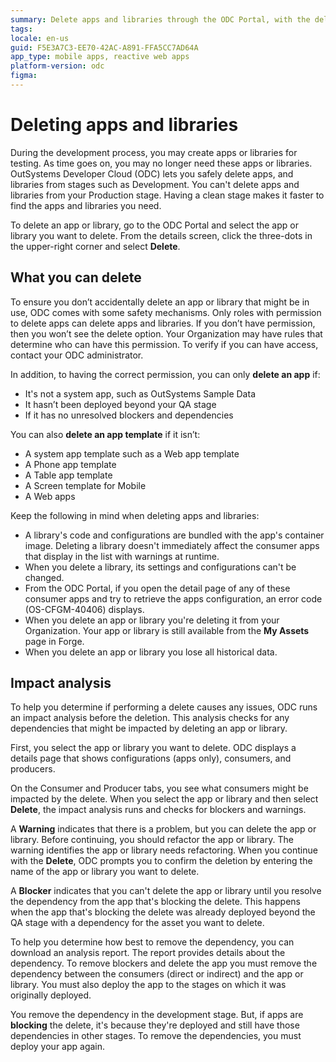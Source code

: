 ```yaml
---
summary: Delete apps and libraries through the ODC Portal, with the delete permission.
tags:
locale: en-us
guid: F5E3A7C3-EE70-42AC-A891-FFA5CC7AD64A
app_type: mobile apps, reactive web apps
platform-version: odc
figma:
---
```


# Deleting apps and libraries

During the development process, you may create apps or libraries for testing. As time goes on, you may no longer need these apps or libraries. OutSystems Developer Cloud (ODC) lets you safely delete apps, and libraries from stages such as  Development. You can't delete apps and libraries from your Production stage. Having a clean stage makes it faster to find the apps and libraries you need.

To delete an app or library, go to the ODC Portal and select the app or library you want to delete. From the details screen, click the three-dots in the upper-right corner and select **Delete**.

## What you can delete

To ensure you don’t accidentally delete an app or library that might be in use, ODC comes with some safety mechanisms. Only roles with permission to delete apps can delete apps and libraries. If you don’t have permission, then you won’t see the delete option. Your Organization may have rules that determine who can have this permission. To verify if you can have access, contact your ODC administrator.

In addition, to having the correct permission, you can only **delete an app** if:

* It's not a system app, such as OutSystems Sample Data
* It hasn’t been deployed beyond your QA stage
* If it has no unresolved blockers and dependencies
  
You can also **delete an app template** if it isn’t:

* A system app template such as a Web app template
* A Phone app template
* A Table app template
* A Screen template for Mobile
* A Web apps
  
 <div class="info" markdown="1">

Keep the following in mind when deleting apps and libraries:

* A library's code and configurations are bundled with the app's container image. Deleting a library doesn't immediately affect the consumer apps that display in the list with warnings at runtime.
* When you delete a library, its settings and configurations can't be changed.
* From the ODC Portal, if you open the detail page of any of these consumer apps and try to retrieve the apps configuration, an error code (OS-CFGM-40406) displays.
* When you delete an app or library you're deleting it from your Organization. Your app or library is still available from the **My Assets** page in Forge.
* When you delete an app or library you lose all historical data.

</div>

## Impact analysis

To help you determine if performing a delete causes any issues, ODC runs an impact analysis before the deletion. This analysis checks for any dependencies that might be impacted by deleting an app or library.

First, you select the app or library you want to delete. ODC displays a details page that shows configurations (apps only), consumers, and producers.

On the Consumer and Producer tabs, you see what consumers might be impacted by the delete. When you select the app or library and then select **Delete**, the impact analysis runs and checks for blockers and warnings.

A **Warning** indicates that there is a problem, but you can delete the app or library. Before continuing, you should refactor the app or library. The warning identifies the app or library needs refactoring. When you continue with the **Delete**, ODC prompts you to confirm the deletion by entering the name of the app or library you want to delete.

A **Blocker** indicates that you can't delete the app or library until you resolve the dependency from the app that's blocking the delete. This happens when the app that's blocking the delete was already deployed beyond the QA stage with a dependency for the asset you want to delete.

To help you determine how best to remove the dependency, you can download an analysis report. The report provides details about the dependency. To remove blockers and delete the app you must remove the dependency between the consumers (direct or indirect) and the app or library. You must also deploy the app to the stages on which it was originally deployed.

You remove the dependency in the development stage. But, if apps are **blocking** the delete, it's because they're deployed and still have those dependencies in other stages. To remove the dependencies, you must deploy your app again.

